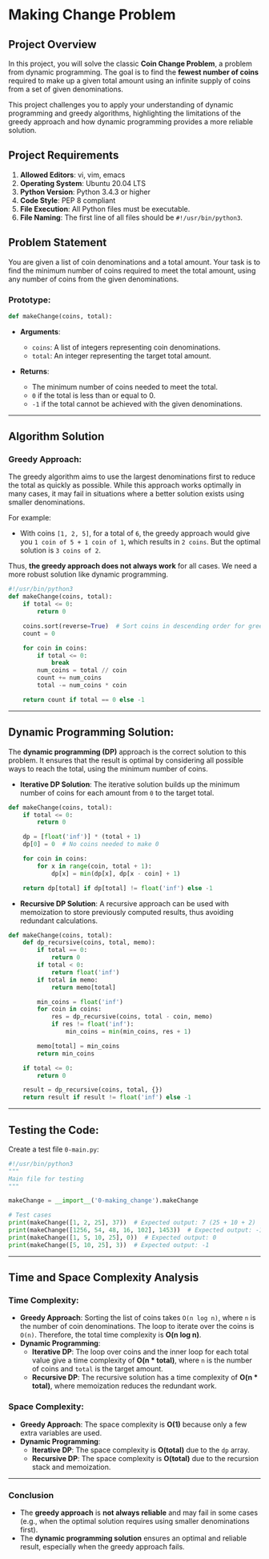 # Making Change Problem

## **Project Overview**
In this project, you will solve the classic **Coin Change Problem**, a problem from dynamic programming. The goal is to find the **fewest number of coins** required to make up a given total amount using an infinite supply of coins from a set of given denominations.

This project challenges you to apply your understanding of dynamic programming and greedy algorithms, highlighting the limitations of the greedy approach and how dynamic programming provides a more reliable solution.

## **Project Requirements**
1. **Allowed Editors**: vi, vim, emacs
2. **Operating System**: Ubuntu 20.04 LTS
3. **Python Version**: Python 3.4.3 or higher
4. **Code Style**: PEP 8 compliant
5. **File Execution**: All Python files must be executable.
6. **File Naming**: The first line of all files should be `#!/usr/bin/python3`.

## **Problem Statement**
You are given a list of coin denominations and a total amount. Your task is to find the minimum number of coins required to meet the total amount, using any number of coins from the given denominations.

### **Prototype**:
```python
def makeChange(coins, total):
```

- **Arguments**:
    - `coins`: A list of integers representing coin denominations.
    - `total`: An integer representing the target total amount.

- **Returns**:
    - The minimum number of coins needed to meet the total.
    - `0` if the total is less than or equal to 0.
    - `-1` if the total cannot be achieved with the given denominations.

---

## **Algorithm Solution**

### **Greedy Approach**:
The greedy algorithm aims to use the largest denominations first to reduce the total as quickly as possible. While this approach works optimally in many cases, it may fail in situations where a better solution exists using smaller denominations.

For example:
- With coins `[1, 2, 5]`, for a total of `6`, the greedy approach would give you `1 coin of 5 + 1 coin of 1`, which results in `2 coins`. But the optimal solution is `3 coins of 2`.

Thus, **the greedy approach does not always work** for all cases. We need a more robust solution like dynamic programming.

```python
#!/usr/bin/python3
def makeChange(coins, total):
    if total <= 0:
        return 0

    coins.sort(reverse=True)  # Sort coins in descending order for greedy approach
    count = 0

    for coin in coins:
        if total <= 0:
            break
        num_coins = total // coin
        count += num_coins
        total -= num_coins * coin

    return count if total == 0 else -1
```

---

## **Dynamic Programming Solution**:

The **dynamic programming (DP)** approach is the correct solution to this problem. It ensures that the result is optimal by considering all possible ways to reach the total, using the minimum number of coins. 

- **Iterative DP Solution**:
The iterative solution builds up the minimum number of coins for each amount from `0` to the target total.

```python
def makeChange(coins, total):
    if total <= 0:
        return 0

    dp = [float('inf')] * (total + 1)
    dp[0] = 0  # No coins needed to make 0

    for coin in coins:
        for x in range(coin, total + 1):
            dp[x] = min(dp[x], dp[x - coin] + 1)

    return dp[total] if dp[total] != float('inf') else -1
```

- **Recursive DP Solution**:
A recursive approach can be used with memoization to store previously computed results, thus avoiding redundant calculations.

```python
def makeChange(coins, total):
    def dp_recursive(coins, total, memo):
        if total == 0:
            return 0
        if total < 0:
            return float('inf')
        if total in memo:
            return memo[total]

        min_coins = float('inf')
        for coin in coins:
            res = dp_recursive(coins, total - coin, memo)
            if res != float('inf'):
                min_coins = min(min_coins, res + 1)

        memo[total] = min_coins
        return min_coins

    if total <= 0:
        return 0

    result = dp_recursive(coins, total, {})
    return result if result != float('inf') else -1
```

---

## **Testing the Code**:
Create a test file `0-main.py`:

```python
#!/usr/bin/python3
"""
Main file for testing
"""

makeChange = __import__('0-making_change').makeChange

# Test cases
print(makeChange([1, 2, 25], 37))  # Expected output: 7 (25 + 10 + 2)
print(makeChange([1256, 54, 48, 16, 102], 1453))  # Expected output: -1
print(makeChange([1, 5, 10, 25], 0))  # Expected output: 0
print(makeChange([5, 10, 25], 3))  # Expected output: -1
```

---

## **Time and Space Complexity Analysis**

### **Time Complexity**:
- **Greedy Approach**: Sorting the list of coins takes `O(n log n)`, where `n` is the number of coin denominations. The loop to iterate over the coins is `O(n)`. Therefore, the total time complexity is **O(n log n)**.
- **Dynamic Programming**:
    - **Iterative DP**: The loop over coins and the inner loop for each total value give a time complexity of **O(n * total)**, where `n` is the number of coins and `total` is the target amount.
    - **Recursive DP**: The recursive solution has a time complexity of **O(n * total)**, where memoization reduces the redundant work.

### **Space Complexity**:
- **Greedy Approach**: The space complexity is **O(1)** because only a few extra variables are used.
- **Dynamic Programming**:
    - **Iterative DP**: The space complexity is **O(total)** due to the `dp` array.
    - **Recursive DP**: The space complexity is **O(total)** due to the recursion stack and memoization.

---

### **Conclusion**
- The **greedy approach** is **not always reliable** and may fail in some cases (e.g., when the optimal solution requires using smaller denominations first).
- The **dynamic programming solution** ensures an optimal and reliable result, especially when the greedy approach fails.

